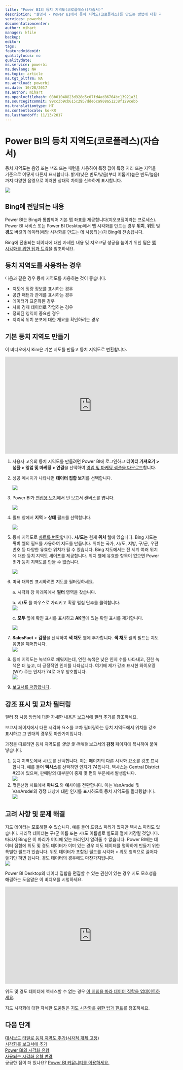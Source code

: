 ```yaml
---
title: "Power BI의 등치 지역도(코로플레스)(자습서)"
description: "설명서 - Power BI에서 등치 지역도(코로플레스)를 만드는 방법에 대한 자습서입니다."
services: powerbi
documentationcenter: 
author: mihart
manager: kfile
backup: 
editor: 
tags: 
featuredvideoid: 
qualityfocus: no
qualitydate: 
ms.service: powerbi
ms.devlang: NA
ms.topic: article
ms.tgt_pltfrm: NA
ms.workload: powerbi
ms.date: 10/28/2017
ms.author: mihart
ms.openlocfilehash: 08b01048823d928d5c07fd4ad86764bc13921a31
ms.sourcegitcommit: 99cc3b9cb615c2957dde6ca908a51238f129cebb
ms.translationtype: HT
ms.contentlocale: ko-KR
ms.lasthandoff: 11/13/2017
---
```

# <a name="filled-maps-choropleths-in-power-bi-tutorial"></a>Power BI의 등치 지역도(코로플레스)(자습서)
등치 지역도는 음영 또는 색조 또는 패턴을 사용하여 특정 값이 특정 지리 또는 지역을 기준으로 어떻게 다른지 표시합니다.  밝게(낮은 빈도/낮음)부터 어둡게(높은 빈도/높음)까지 다양한 음영으로 이러한 상대적 차이를 신속하게 표시합니다.    

![](media/power-bi-visualization-filled-maps-choropleths/large_map.png)

## <a name="what-is-sent-to-bing"></a>Bing에 전달되는 내용
Power BI는 Bing과 통합되어 기본 맵 좌표를 제공합니다(지오코딩이라는 프로세스). Power BI 서비스 또는 Power BI Desktop에서 맵 시각화를 만드는 경우 **위치**, **위도** 및 **경도** 버킷의 데이터(해당 시각화를 만드는 데 사용되는)가 Bing에 전송됩니다.

Bing에 전송되는 데이터에 대한 자세한 내용 및 지오코딩 성공을 높이기 위한 팁은 [맵 시각화를 위한 팁과 트릭](power-bi-map-tips-and-tricks.md)을 참조하세요.

## <a name="when-to-use-a-filled-map"></a>등치 지역도를 사용하는 경우
다음과 같은 경우 등치 지역도를 사용하는 것이 좋습니다.

* 지도에 정량 정보를 표시하는 경우
* 공간 패턴과 관계를 표시하는 경우
* 데이터가 표준화된 경우
* 사회 경제 데이터로 작업하는 경우
* 정의된 영역이 중요한 경우
* 지리적 위치 분포에 대한 개요를 확인하려는 경우

## <a name="create-a-basic-filled-map"></a>기본 등치 지역도 만들기
이 비디오에서 Kim은 기본 지도를 만들고 등치 지역도로 변환합니다.

<iframe width="560" height="315" src="https://www.youtube.com/embed/ajTPGNpthcg" frameborder="0" allowfullscreen></iframe>


1. 사용자 고유의 등치 지역도를 만들려면 Power BI에 로그인하고 **데이터 가져오기 \> 샘플 \> 영업 및 마케팅 \> 연결**을 선택하여 [영업 및 마케팅 샘플을 다운로드](sample-datasets.md)합니다.
2. 성공 메시지가 나타나면 **데이터 집합 보기**를 선택합니다. 
   
   ![](media/power-bi-visualization-filled-maps-choropleths/power-bi-view-dataset.png)
3. Power BI가 [편집용 보기](service-interact-with-a-report-in-editing-view.md)에서 빈 보고서 캔버스를 엽니다.
   
    ![](media/power-bi-visualization-filled-maps-choropleths/power-bi-blank-canvas.png)
4. 필드 창에서 **지역** \> **상태** 필드를 선택합니다.    
   
   ![](media/power-bi-visualization-filled-maps-choropleths/img002.png)
5. 등치 지역도로 [차트를 변환](power-bi-report-change-visualization-type.md)합니다. **시/도**는 현재 **위치** 웰에 있습니다. Bing 지도는 **위치** 웰의 필드를 사용하여 지도를 만듭니다.  위치는 국가, 시/도, 지방, 구/군, 우편번호 등 다양한 유효한 위치가 될 수 있습니다. Bing 지도에서는 전 세계 여러 위치에 대한 등치 지역도 셰이프를 제공합니다. 위치 웰에 유효한 항목이 없으면 Power BI가 등치 지역도를 만들 수 없습니다.  
   
   ![](media/power-bi-visualization-filled-maps-choropleths/img003.png)
6. 미국 대륙만 표시하려면 지도를 필터링하세요.
   
   a.  시각화 창 아래쪽에서 **필터** 영역을 찾습니다.
   
   b.  **시/도** 를 마우스로 가리키고 확장 펼침 단추를 클릭합니다.  
   ![](media/power-bi-visualization-filled-maps-choropleths/img004.png)
   
   c.  **모두** 옆에 확인 표시를 표시하고 **AK**옆에 있는 확인 표시를 제거합니다.
   
   ![](media/power-bi-visualization-filled-maps-choropleths/img005.png)
7. **SalesFact** \> **감정**을 선택하여 **색 채도** 웰에 추가합니다. **색 채도** 웰의 필드는 지도 음영을 제어합니다.  
   ![](media/power-bi-visualization-filled-maps-choropleths/power-bi-color-saturation.png)
8. 등치 지역도는 녹색으로 채워지는데, 연한 녹색은 낮은 인지 수를 나타내고, 진한 녹색은 더 높고, 더 긍정적인 인지를 나타냅니다.  여기에 제가 강조 표시한 와이오밍(WY) 주는 인지가 74로 매우 양호합니다.  
   ![](media/power-bi-visualization-filled-maps-choropleths/img007.png)
9. [보고서를 저장합니다](service-report-save.md).

## <a name="highlighting-and-cross-filtering"></a>강조 표시 및 교차 필터링
필터 창 사용 방법에 대한 자세한 내용은 [보고서에 필터 추가](power-bi-report-add-filter.md)를 참조하세요.

보고서 페이지에서 다른 시각화 요소를 교차 필터링하는 등치 지역도에서 위치를 강조 표시하고 그 반대의 경우도 마찬가지입니다. 

과정을 따르려면 등치 지역도를 *영업 및 마케팅* 보고서의 **감정** 페이지에 복사하여 붙여넣습니다. 

1. 등치 지역도에서 시/도를 선택합니다.  이는 페이지의 다른 시각화 요소를 강조 표시합니다. 예를 들어 **텍사스**를 선택하면 인지가 74입니다. 텍사스는 Central District \#23에 있으며, 판매량의 대부분이 중재 및 편의 부문에서 발생합니다.   
   ![](media/power-bi-visualization-filled-maps-choropleths/img008.png)
2. 꺾은선형 차트에서 **아니요** 와 **예**사이를 전환합니다. 이는 VanArsdel 및 VanArsdel의 경쟁 대상에 대한 인지를 표시하도록 등치 지역도를 필터링합니다.  
   ![](media/power-bi-visualization-filled-maps-choropleths/img009.gif)

## <a name="considerations-and-troubleshooting"></a>고려 사항 및 문제 해결
지도 데이터는 모호해질 수 있습니다.  예를 들어 프랑스 파리가 있지만 텍사스 파리도 있습니다. 지리적 데이터는 구/군 이름 또는 시/도 이름별로 별도의 열에 저장될 것입니다. 따라서 Bing은 이 파리가 어디에 있는 파리인지 알려줄 수 없습니다. Power BI에는 데이터 집합에 위도 및 경도 데이터가 이미 있는 경우 지도 데이터를 명확하게 만들기 위한 특별한 필드가 있습니다. 위도 데이터가 포함된 필드를 시각화 \> 위도 영역으로 끌어다 놓기만 하면 됩니다.  경도 데이터의 경우에도 마찬가지입니다.  
![](media/power-bi-visualization-filled-maps-choropleths/pbi_latitude.png) 

Power BI Desktop의 데이터 집합을 편집할 수 있는 권한이 있는 경우 지도 모호성을 해결하는 도움말은 이 비디오를 시청하세요.

<iframe width="560" height="315" src="https://www.youtube.com/embed/Co2z9b-s_yM" frameborder="0" allowfullscreen></iframe>

위도 및 경도 데이터에 액세스할 수 없는 경우 [이 지침을 따라 데이터 집합을 업데이트하세요](https://support.office.com/article/Maps-in-Power-View-8A9B2AF3-A055-4131-A327-85CC835271F7).

지도 시각화에 대한 자세한 도움말은 [지도 시각화를 위한 팁과 힌트](power-bi-map-tips-and-tricks.md)를 참조하세요.

## <a name="next-steps"></a>다음 단계
[대시보드 타일로 등치 지역도 추가(시각적 개체 고정)](service-dashboard-tiles.md)    
 [시각화를 보고서에 추가](power-bi-report-add-visualizations-i.md)  
 [Power BI의 시각화 유형](power-bi-visualization-types-for-reports-and-q-and-a.md)    
 [사용되는 시각화 유형 변경](power-bi-report-change-visualization-type.md)      
궁금한 점이 더 있나요? [Power BI 커뮤니티를 이용하세요.](http://community.powerbi.com/)

